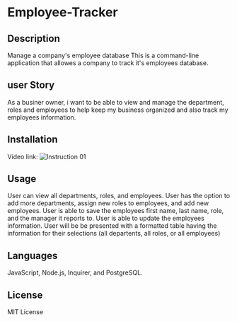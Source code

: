 # Employee-Tracker
## Description 
Manage a company's employee database
This is a command-line application that allowes a company to track it's employees database. 
## user Story
As a businer owner, i want to be able to view and manage the department, roles and employees to help keep my business organized and also track my employees information. 
## Installation
Video link: 
![Instruction 01](https://github.com/user-attachments/assets/efa48166-07f0-4689-afbf-e17ed58057a5)

## Usage
User can view all departments, roles, and employees. 
User has the option to add more departments, assign new roles to employees, and add new employees. 
User is able to save the employees first name, last name, role, and the manager it reports to. 
User is able to update the employees information. 
User will be be presented with a formatted table having the information for their selections (all departents, all roles, or all employees)
## Languages 
JavaScript, Node.js, Inquirer, and PostgreSQL. 
## License
MIT License
